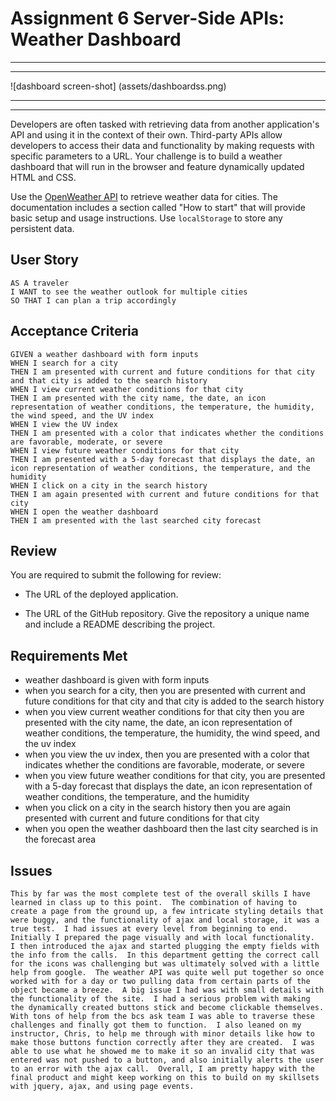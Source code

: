 # Assignment 6 Server-Side APIs: Weather Dashboard

---
---
![dashboard screen-shot]
(assets/dashboardss.png)

---
---
Developers are often tasked with retrieving data from another application's API and using it in the context of their own. Third-party APIs allow developers to access their data and functionality by making requests with specific parameters to a URL. Your challenge is to build a weather dashboard that will run in the browser and feature dynamically updated HTML and CSS.

Use the [OpenWeather API](https://openweathermap.org/api) to retrieve weather data for cities. The documentation includes a section called "How to start" that will provide basic setup and usage instructions. Use `localStorage` to store any persistent data.

## User Story

```
AS A traveler
I WANT to see the weather outlook for multiple cities
SO THAT I can plan a trip accordingly
```

## Acceptance Criteria

```
GIVEN a weather dashboard with form inputs
WHEN I search for a city
THEN I am presented with current and future conditions for that city and that city is added to the search history
WHEN I view current weather conditions for that city
THEN I am presented with the city name, the date, an icon representation of weather conditions, the temperature, the humidity, the wind speed, and the UV index
WHEN I view the UV index
THEN I am presented with a color that indicates whether the conditions are favorable, moderate, or severe
WHEN I view future weather conditions for that city
THEN I am presented with a 5-day forecast that displays the date, an icon representation of weather conditions, the temperature, and the humidity
WHEN I click on a city in the search history
THEN I am again presented with current and future conditions for that city
WHEN I open the weather dashboard
THEN I am presented with the last searched city forecast
```
## Review

You are required to submit the following for review:

* The URL of the deployed application.

* The URL of the GitHub repository. Give the repository a unique name and include a README describing the project.

## Requirements Met

* weather dashboard is given with form inputs
* when you search for a city, then you are presented with current and future conditions for that city and that city is added to the search history
* when you view current weather conditions for that city then you are presented with the city name, the date, an icon representation of weather conditions, the temperature, the humidity, the wind speed, and the uv index
* when you view the uv index, then you are presented with a color that indicates whether the conditions are favorable, moderate, or severe
* when you view future weather conditions for that city, you are presented with a 5-day forecast that displays the date, an icon representation of weather conditions, the temperature, and the humidity
* when you click on a city in the search history then you are again presented with current and future conditions for that city
* when you open the weather dashboard then the last city searched is in the forecast area

## Issues
```
This by far was the most complete test of the overall skills I have learned in class up to this point.  The combination of having to create a page from the ground up, a few intricate styling details that were buggy, and the functionality of ajax and local storage, it was a true test.  I had issues at every level from beginning to end.  Initially I prepared the page visually and with local functionality.  I then introduced the ajax and started plugging the empty fields with the info from the calls.  In this department getting the correct call for the icons was challenging but was ultimately solved with a little help from google.  The weather API was quite well put together so once worked with for a day or two pulling data from certain parts of the object became a breeze.  A big issue I had was with small details with the functionality of the site.  I had a serious problem with making the dynamically created buttons stick and become clickable themselves.  With tons of help from the bcs ask team I was able to traverse these challenges and finally got them to function.  I also leaned on my instructor, Chris, to help me through with minor details like how to make those buttons function correctly after they are created.  I was able to use what he showed me to make it so an invalid city that was entered was not pushed to a button, and also initially alerts the user to an error with the ajax call.  Overall, I am pretty happy with the final product and might keep working on this to build on my skillsets with jquery, ajax, and using page events.
```


